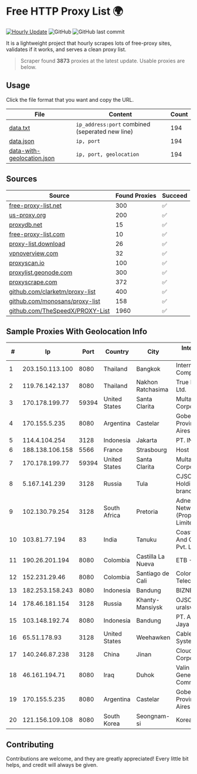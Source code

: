
# Free HTTP Proxy List 🌍

[![Hourly Update](https://github.com/mertguvencli/http-proxy-list/actions/workflows/main.yml/badge.svg?branch=main)](https://github.com/mertguvencli/http-proxy-list/actions/workflows/main.yml)
![GitHub](https://img.shields.io/github/license/mertguvencli/http-proxy-list)
![GitHub last commit](https://img.shields.io/github/last-commit/mertguvencli/http-proxy-list)

It is a lightweight project that hourly scrapes lots of free-proxy sites, validates if it works, and serves a clean proxy list.


> Scraper found **3873** proxies at the latest update. Usable proxies are below.

## Usage

Click the file format that you want and copy the URL.


|File|Content|Count|
|----|-------|-----|
|[data.txt](https://raw.githubusercontent.com/mertguvencli/http-proxy-list/main/proxy-list/data.txt)|`ip_address:port` combined (seperated new line)|194|
|[data.json](https://raw.githubusercontent.com/mertguvencli/http-proxy-list/main/proxy-list/data.json)|`ip, port`|194|
|[data-with-geolocation.json](https://raw.githubusercontent.com/mertguvencli/http-proxy-list/main/proxy-list/data-with-geolocation.json)|`ip, port, geolocation`|194|

## Sources

|Source|Found Proxies|Succeed|
|------|-------------|-------|
|[free-proxy-list.net](https://free-proxy-list.net)|300|✅|
|[us-proxy.org](https://www.us-proxy.org)|200|✅|
|[proxydb.net](http://proxydb.net)|15|✅|
|[free-proxy-list.com](https://free-proxy-list.com/?page=&port=&type%5B%5D=http&type%5B%5D=https&up_time=0&search=Search)|10|✅|
|[proxy-list.download](https://www.proxy-list.download/HTTP)|26|✅|
|[vpnoverview.com](https://vpnoverview.com/privacy/anonymous-browsing/free-proxy-servers)|32|✅|
|[proxyscan.io](https://www.proxyscan.io)|100|✅|
|[proxylist.geonode.com](https://proxylist.geonode.com/api/proxy-list?limit=300&page=1&sort_by=lastChecked&sort_type=desc&protocols=http,https)|300|✅|
|[proxyscrape.com](https://api.proxyscrape.com/v2/?request=displayproxies&protocol=http&timeout=10000&country=all&ssl=all&anonymity=all)|372|✅|
|[github.com/clarketm/proxy-list](https://raw.githubusercontent.com/clarketm/proxy-list/master/proxy-list-raw.txt)|400|✅|
|[github.com/monosans/proxy-list](https://raw.githubusercontent.com/monosans/proxy-list/main/proxies/http.txt)|158|✅|
|[github.com/TheSpeedX/PROXY-List](https://raw.githubusercontent.com/TheSpeedX/PROXY-List/master/http.txt)|1960|✅|


## Sample Proxies With Geolocation Info

|#|Ip|Port|Country|City|Internet Service Provider|
|-|--|----|-------|----|-------------------------|
|1|203.150.113.100|8080|Thailand|Bangkok|Internet Thailand Company Ltd.|
|2|119.76.142.137|8080|Thailand|Nakhon Ratchasima|True Internet Co., Ltd.|
|3|170.178.199.77|59394|United States|Santa Clarita|Multacom Corporation|
|4|170.155.5.235|8080|Argentina|Castelar|Gobernacion de la Provincia de Buenos Aires|
|5|114.4.104.254|3128|Indonesia|Jakarta|PT. INDOSAT Tbk|
|6|188.138.106.158|5566|France|Strasbourg|Host Europe GmbH|
|7|170.178.199.77|59394|United States|Santa Clarita|Multacom Corporation|
|8|5.167.141.239|3128|Russia|Tula|CJSC "ER-Telecom Holding" Tula branch|
|9|102.130.79.254|3128|South Africa|Pretoria|Adnexus Celerity Networks (Proprietary) Limited|
|10|103.81.77.194|83|India|Tanuku|Coastal Broadband And Online Services Pvt. Ltd.|
|11|190.26.201.194|8080|Colombia|Castilla La Nueva|ETB - Colombia|
|12|152.231.29.46|8080|Colombia|Santiago de Cali|Colombiatel Telecomunicaciones|
|13|182.253.158.243|8080|Indonesia|Bandung|BIZNET|
|14|178.46.181.154|3128|Russia|Khanty-Mansiysk|OJSC uralsvyazinform|
|15|103.148.192.74|8080|Indonesia|Bandung|PT. Akashia Thuba Jaya|
|16|65.51.178.93|3128|United States|Weehawken|Cablevision Systems Corp.|
|17|140.246.87.238|3128|China|Jinan|Cloud Computing Corporation|
|18|46.161.194.71|8080|Iraq|Duhok|Valin Company for General Trading and Communication LTD|
|19|170.155.5.235|8080|Argentina|Castelar|Gobernacion de la Provincia de Buenos Aires|
|20|121.156.109.108|8080|South Korea|Seongnam-si|Korea Telecom|



## Contributing

Contributions are welcome, and they are greatly appreciated! Every
little bit helps, and credit will always be given.

